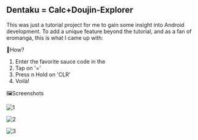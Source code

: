 
## Dentaku = Calc+Doujin-Explorer

This was just a tutorial project for me to gain some insight into Android development. 
To add a unique feature beyond the tutorial, and as a fan of eromanga, this is what I came up with:

🦜How?
1. Enter the favorite sauce code in the
2. Tap on '='
3. Press n Hold on 'CLR'
4. Voilà!

🖼️Screenshots

![1](https://github.com/Surveinit/Dentaku/assets/120928723/b5f12e44-347d-4861-a4cb-e3a1fe0daec0)

![2](https://github.com/Surveinit/Dentaku/assets/120928723/a65f4fe4-1c8e-4906-980f-9450a43bcd85)

![3](https://github.com/Surveinit/Dentaku/assets/120928723/504e7796-a1af-4d87-9191-d5e9fc9ecf8d)


